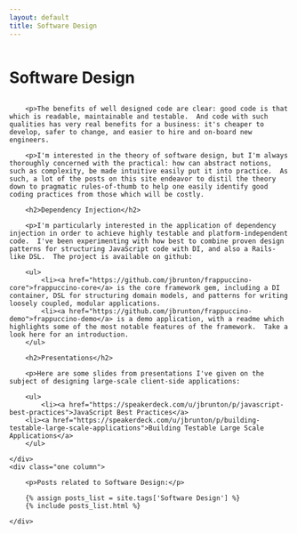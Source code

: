 ```yaml
---
layout: default
title: Software Design
---
```

<div class="clearfix">
    <div class="two columns">
        <h1>Software Design</h1>
    </div>
</div>
<div class="clearfix">
    <div class="two columns">
       
        <p>The benefits of well designed code are clear: good code is that which is readable, maintainable and testable.  And code with such qualities has very real benefits for a business: it's cheaper to develop, safer to change, and easier to hire and on-board new engineers.
        
        <p>I'm interested in the theory of software design, but I'm always thoroughly concerned with the practical: how can abstract notions, such as complexity, be made intuitive easily put it into practice.  As such, a lot of the posts on this site endeavor to distil the theory down to pragmatic rules-of-thumb to help one easily identify good coding practices from those which will be costly.
        
        <h2>Dependency Injection</h2>
        
        <p>I'm particularly interested in the application of dependency injection in order to achieve highly testable and platform-independent code.  I've been experimenting with how best to combine proven design patterns for structuring JavaScript code with DI, and also a Rails-like DSL.  The project is available on github:
        
        <ul>
            <li><a href="https://github.com/jbrunton/frappuccino-core">frappuccino-core</a> is the core framework gem, including a DI container, DSL for structuring domain models, and patterns for writing loosely coupled, modular applications.
            <li><a href="https://github.com/jbrunton/frappuccino-demo">frappuccino-demo</a> is a demo application, with a readme which highlights some of the most notable features of the framework.  Take a look here for an introduction.
        </ul>
        
        <h2>Presentations</h2>
        
        <p>Here are some slides from presentations I've given on the subject of designing large-scale client-side applications:
        
        <ul>
            <li><a href="https://speakerdeck.com/u/jbrunton/p/javascript-best-practices">JavaScript Best Practices</a>
        <li><a href="https://speakerdeck.com/u/jbrunton/p/building-testable-large-scale-applications">Building Testable Large Scale Applications</a>
        </ul>

    </div>
    <div class="one column">

        <p>Posts related to Software Design:</p>
        
        {% assign posts_list = site.tags['Software Design'] %}
        {% include posts_list.html %}

    </div>
</div>